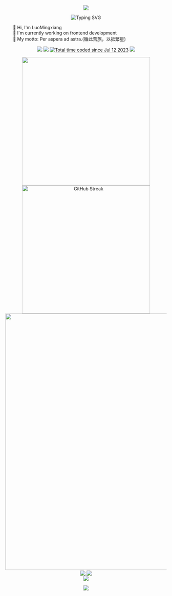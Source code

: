 <p align="center">
  <img
    src="https://capsule-render.vercel.app/api?type=waving&color=timeGradient&height=300&&section=header&text=HI%20THERE&fontSize=90&fontAlign=50&fontAlignY=30&desc=I%20am%20LuoMingxiang!&descAlign=50&descSize=30&descAlignY=60&animation=twinkling" />
</p>
<!-- https://github.com/DenverCoder1/readme-typing-svg -->
<p align="center">
  <img
    src="https://readme-typing-svg.demolab.com?font=Fira+Code&weight=700&size=26&pause=1000&color=38BDAE&center=true&vCenter=true&width=600&lines=Welcome+to+my+GitHub+profile+page!;I'm+a+programmer+who+creates%F0%9F%9A%80"
    alt="Typing SVG" />
</p>
<ul style="width: 500px; margin: 0px auto 10px auto; list-style: none">
  <li>👋 Hi, I'm LuoMingxiang</li>
  <li>🔭 I'm currently working on frontend development</li>
  <li>📖 My motto: Per aspera ad astra.(循此苦旅，以抵繁星)</li>
</ul>
<!-- https://github.com/badges/shields -->
<p align="center">
  <a href="https://github.com/LuoMingxiang"
    ><img
      src="https://img.shields.io/badge/GitHub-LuoMingxiang-blue?logo=github"
  /></a>
  <a href="https://gitee.com/LuoMingxiang"
    ><img src="https://img.shields.io/badge/Gitee-LuoMingxiang-blue?logo=gitee"
  /></a>
  <a href="https://wakatime.com/@0cf0995c-a0d4-40b0-b2eb-fcedeafe1410"
    ><img
      src="https://wakatime.com/badge/user/0cf0995c-a0d4-40b0-b2eb-fcedeafe1410.svg"
      alt="Total time coded since Jul 12 2023"
  /></a>
  <img
    src="https://komarev.com/ghpvc/?username=LuoMingxiang&abbreviated=true" />
</p>

<p align="center">
  <!-- https://github.com/anuraghazra/github-readme-stats -->
  <img
    align="center"
    width="400"
    src="https://github-readme-stats.vercel.app/api?username=LuoMingxiang&theme=tokyonight&bg_color=ffffff00&show_icons=true&hide_border=true&show=reviews&hide_title=true&hide=contribs&count_private=true" />
  <!-- https://github.com/DenverCoder1/github-readme-streak-stats -->
  <img
    align="center"
    width="400"
    src="https://streak-stats.demolab.com?user=LuoMingxiang&theme=tokyonight-duo&hide_border=true&date_format=M%20j%5B%2C%20Y%5D&mode=weekly"
    alt="GitHub Streak" />
  <br />
  <!-- https://github.com/Ashutosh00710/github-readme-activity-graph -->
  <img
    width="800"
    src="https://github-readme-activity-graph.vercel.app/graph?username=LuoMingxiang&theme=tokyo-night&bg_color=ffffff00&hide_border=true&area=true&custom_title=Contribution%20Graph" />
  <br />
  <!-- https://github.com/anuraghazra/github-readme-stats -->
  <img
    align="center"
    src="https://github-readme-stats.vercel.app/api/wakatime?username=LuoMingxiang&theme=transparent&hide_border=true&layout=compact&langs_count=22" />
  <!-- https://github.com/anuraghazra/github-readme-stats -->
  <img
    align="center"
    src="https://github-readme-stats.vercel.app/api/top-langs/?username=LuoMingxiang&theme=transparent&hide_border=true&layout=donut-vertical&langs_count=6" />
  <br />
  <!-- https://github.com/LelouchFR/skill-icons -->
  <img
    align="center"
    src="https://go-skill-icons.vercel.app/api/icons?i=js,ts,html,css,nodejs,tailwindcss,sass,vue,pinia,prisma,nest,figma,md,git,au,ai,ps,pr,jquery,mysql,obsidian" />
</p>
<!-- https://github.com/kyechan99/capsule-render -->
<p align="center">
  <img
    src="https://capsule-render.vercel.app/api?type=waving&color=timeGradient&height=300&&section=footer&text=THE%20END&fontSize=90&fontAlign=50&fontAlignY=70&desc=Per%20aspera%20ad%20is%20astra!&descAlign=50&descSize=30&descAlignY=40&animation=twinkling" />
</p>
